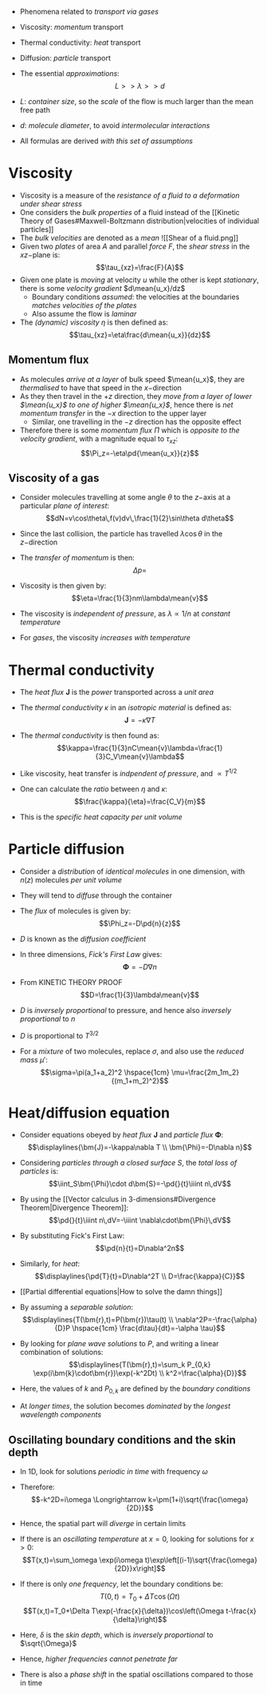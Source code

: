 - Phenomena related to _transport via gases_
- Viscosity: _momentum_ transport
- Thermal conductivity: _heat_ transport
- Diffusion: _particle_ transport

- The essential _approximations_:
$$L>>\lambda>>d$$
- $L$: _container size_, so the _scale_ of the flow is much larger than the mean free path
- $d$: _molecule diameter_, to avoid _intermolecular interactions_

- All formulas are derived _with this set of assumptions_

# Viscosity
- Viscosity is a measure of the _resistance of a fluid to a deformation under shear stress_
- One considers the _bulk properties_ of a fluid instead of the [[Kinetic Theory of Gases#Maxwell-Boltzmann distribution|velocities of individual particles]]
- The _bulk velocities_ are denoted as a _mean_
![[Shear of a fluid.png]]
- Given two _plates_ of area $A$ and parallel _force_ $F$, the _shear stress_ in the $xz-$plane is:
$$\tau_{xz}=\frac{F}{A}$$
- Given one plate is _moving_ at velocity $u$ while the other is kept _stationary_, there is some _velocity gradient_ $d\mean{u_x}/dz$
	- Boundary conditions _assumed_: the velocities at the boundaries _matches velocities of the plates_
	- Also assume the flow is _laminar_
- The _(dynamic) viscosity_ $\eta$ is then defined as:
$$\tau_{xz}=\eta\frac{d\mean{u_x}}{dz}$$

## Momentum flux
- As molecules _arrive at a layer_ of bulk speed $\mean{u_x}$, they are _thermalised_ to have that speed in the $x-$direction
- As they then travel in the $+z$ direction, they _move from a layer of lower $\mean{u_x}$ to one of higher $\mean{u_x}$_, hence there is _net momentum transfer_ in the $-x$ direction to the upper layer
	- Similar, one travelling in the $-z$ direction has the opposite effect
- Therefore there is some _momentum flux_ $\Pi$ which is _opposite to the velocity gradient_, with a magnitude equal to $\tau_{xz}$:
$$\Pi_z=-\eta\pd{\mean{u_x}}{z}$$

## Viscosity of a gas
- Consider molecules travelling at some angle $\theta$ to the $z-$axis at a particular _plane of interest_:
$$dN=v\cos\theta\,f(v)dv\,\frac{1}{2}\sin\theta d\theta$$
- Since the last collision, the particle has travelled $\lambda\cos\theta$ in the $z-$direction
- The _transfer of momentum_ is then:
$$\Delta p=$$
- Viscosity is then given by:
$$\eta=\frac{1}{3}nm\lambda\mean{v}$$

- The viscosity is _independent of pressure_, as $\lambda\propto 1/n$ at _constant temperature_

- For _gases_, the viscosity _increases with temperature_

# Thermal conductivity
- The _heat flux_ $\bm{J}$ is the _power_ transported across a _unit area_
- The _thermal conductivity_ $\kappa$ in an _isotropic material_ is defined as:
$$\bm{J}=-\kappa\nabla T$$

- The _thermal conductivity_ is then found as:
$$\kappa=\frac{1}{3}nC\mean{v}\lambda=\frac{1}{3}C_V\mean{v}\lambda$$
- Like viscosity, heat transfer is _indpendent of pressure_, and $\propto T^{1/2}$

- One can calculate the _ratio_ between $\eta$ and $\kappa$:
$$\frac{\kappa}{\eta}=\frac{C_V}{m}$$
- This is the _specific heat capacity per unit volume_

# Particle diffusion
- Consider a _distribution_ of _identical molecules_ in one dimension, with $n(z)$ molecules _per unit volume_
- They will tend to _diffuse_ through the container
- The _flux_ of molecules is given by:
$$\Phi_z=-D\pd{n}{z}$$
- $D$ is known as the _diffusion coefficient_
- In three dimensions, _Fick's First Law_ gives:
$$\bm{\Phi}=-D\nabla n$$
- From KINETIC THEORY PROOF
$$D=\frac{1}{3}\lambda\mean{v}$$

- $D$ is _inversely proportional_ to pressure, and hence also _inversely proportional_ to $n$
- $D$ is proportional to $T^{3/2}$ 

- For a _mixture_ of two molecules, replace $\sigma$, and also use the _reduced mass_ $\mu'$:
$$\sigma=\pi(a_1+a_2)^2 \hspace{1cm} \mu=\frac{2m_1m_2}{(m_1+m_2)^2}$$

# Heat/diffusion equation
- Consider equations obeyed by _heat flux_ $\bm{J}$ and _particle flux_ $\bm{\Phi}$:
$$\displaylines{\bm{J}=-\kappa\nabla T \\ \bm{\Phi}=-D\nabla n}$$
- Considering _particles through a closed surface $S$_, the _total loss of particles_ is:
$$\iint_S\bm{\Phi}\cdot d\bm{S}=-\pd{}{t}\iiint n\,dV$$
- By using the [[Vector calculus in 3-dimensions#Divergence Theorem|Divergence Theorem]]:
$$\pd{}{t}\iiint n\,dV=-\iiint \nabla\cdot\bm{\Phi}\,dV$$
- By substituting Fick's First Law:
$$\pd{n}{t}=D\nabla^2n$$
- Similarly, for _heat_:
$$\displaylines{\pd{T}{t}=D\nabla^2T \\ D=\frac{\kappa}{C}}$$
- [[Partial differential equations|How to solve the damn things]]
- By assuming a _separable solution_:
$$\displaylines{T(\bm{r},t)=P(\bm{r})\tau(t) \\ \nabla^2P=-\frac{\alpha}{D}P \hspace{1cm} \frac{d\tau}{dt}=-\alpha \tau}$$
- By looking for _plane wave solutions_ to $P$, and writing a linear combination of solutions:
$$\displaylines{T(\bm{r},t)=\sum_k P_{0,k} \exp(i\bm{k}\cdot\bm{r})\exp(-k^2Dt) \\ k^2=\frac{\alpha}{D}}$$
- Here, the values of $k$ and $P_{0,k}$ are defined by the _boundary conditions_

- At _longer times_, the solution becomes _dominated_ by the _longest wavelength components_

## Oscillating boundary conditions and the skin depth
- In 1D, look for solutions _periodic in time_ with frequency $\omega$
- Therefore:
$$-k^2D=i\omega \Longrightarrow k=\pm(1+i)\sqrt{\frac{\omega}{2D}}$$
- Hence, the spatial part will _diverge_ in certain limits

- If there is an _oscillating temperature_ at $x=0$, looking for solutions for $x>0$:
$$T(x,t)=\sum_\omega \exp(i\omega t)\exp\left[(i-1)\sqrt{\frac{\omega}{2D}}x\right]$$
- If there is only _one frequency_, let the boundary conditions be:
$$T(0,t)=T_0+\Delta T\cos(\Omega t)$$
$$T(x,t)=T_0+\Delta T\exp(-\frac{x}{\delta})\cos\left(\Omega t-\frac{x}{\delta}\right)$$
- Here, $\delta$ is the _skin depth_, which is _inversely proportional_ to $\sqrt{\Omega}$
- Hence, _higher frequencies cannot penetrate far_
- There is also a _phase shift_ in the spatial oscillations compared to those in time